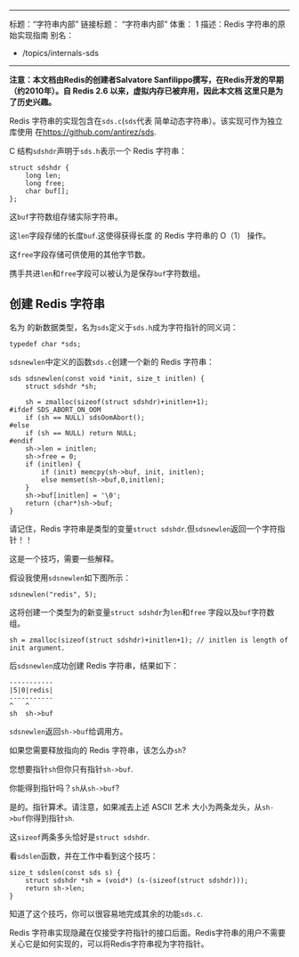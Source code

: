 ***

标题：“字符串内部”
链接标题： “字符串内部”
体重： 1
描述：Redis 字符串的原始实现指南
别名：

*   /topics/internals-sds

***

**注意：本文档由Redis的创建者Salvatore Sanfilippo撰写，在Redis开发的早期（约2010年）。自 Redis 2.6 以来，虚拟内存已被弃用，因此本文档
这里只是为了历史兴趣。**

Redis 字符串的实现包含在`sds.c`(`sds`代表
简单动态字符串）。该实现可作为独立库使用
在<https://github.com/antirez/sds>.

C 结构`sdshdr`声明于`sds.h`表示一个 Redis 字符串：

    struct sdshdr {
        long len;
        long free;
        char buf[];
    };

这`buf`字符数组存储实际字符串。

这`len`字段存储的长度`buf`.这使得获得长度
的 Redis 字符串的 O（1） 操作。

这`free`字段存储可供使用的其他字节数。

携手共进`len`和`free`字段可以被认为是保存`buf`字符数组。

## 创建 Redis 字符串

名为 的新数据类型，名为`sds`定义于`sds.h`成为字符指针的同义词：

    typedef char *sds;

`sdsnewlen`中定义的函数`sds.c`创建一个新的 Redis 字符串：

    sds sdsnewlen(const void *init, size_t initlen) {
        struct sdshdr *sh;

        sh = zmalloc(sizeof(struct sdshdr)+initlen+1);
    #ifdef SDS_ABORT_ON_OOM
        if (sh == NULL) sdsOomAbort();
    #else
        if (sh == NULL) return NULL;
    #endif
        sh->len = initlen;
        sh->free = 0;
        if (initlen) {
            if (init) memcpy(sh->buf, init, initlen);
            else memset(sh->buf,0,initlen);
        }
        sh->buf[initlen] = '\0';
        return (char*)sh->buf;
    }

请记住，Redis 字符串是类型的变量`struct sdshdr`.但`sdsnewlen`返回一个字符指针！！

这是一个技巧，需要一些解释。

假设我使用`sdsnewlen`如下图所示：

    sdsnewlen("redis", 5);

这将创建一个类型为的新变量`struct sdshdr`为`len`和`free`
字段以及`buf`字符数组。

    sh = zmalloc(sizeof(struct sdshdr)+initlen+1); // initlen is length of init argument.

后`sdsnewlen`成功创建 Redis 字符串，结果如下：

    -----------
    |5|0|redis|
    -----------
    ^   ^
    sh  sh->buf

`sdsnewlen`返回`sh->buf`给调用方。

如果您需要释放指向的 Redis 字符串，该怎么办`sh`?

您想要指针`sh`但你只有指针`sh->buf`.

你能得到指针吗？`sh`从`sh->buf`?

是的。指针算术。请注意，如果减去上述 ASCII 艺术
大小为两条龙头，从`sh->buf`你得到指针`sh`.

这`sizeof`两条多头恰好是`struct sdshdr`.

看`sdslen`函数，并在工作中看到这个技巧：

    size_t sdslen(const sds s) {
        struct sdshdr *sh = (void*) (s-(sizeof(struct sdshdr)));
        return sh->len;
    }

知道了这个技巧，你可以很容易地完成其余的功能`sds.c`.

Redis 字符串实现隐藏在仅接受字符指针的接口后面。Redis字符串的用户不需要关心它是如何实现的，可以将Redis字符串视为字符指针。
